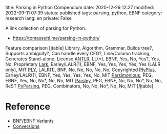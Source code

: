 title: Parsing in Python Compendium
date: 2020-12-29 12:27
modified: 2022-09-11 07:39
status: published
tags: parsing, python, EBNF
category: research
lang: en
private: False

A link collection of parsing for Python.

* https://tomassetti.me/parsing-in-python/

Feature comparison
[jtable]
Library, Algorithm, Grammar, Builds tree?, Supports ambiguity?, Can handle every CFG?, Line/Column tracking, Generates Stand-alone, License
[ANTLR](https://www.antlr.org/), LL(\*), EBNF, Yes, No, Yes?, Yes, No, Proprietary
[Lark](https://github.com/lark-parser/lark), Earley/LALR(1), EBNF, Yes, Yes, Yes, Yes, Yes (LALR only), MIT
[PLY](http://www.dabeaz.com/ply/), LALR(1), BNF, No, No, No, No, No, Copyrighted
[PlyPlus](https://github.com/erezsh/plyplus), Earley/LALR(1), EBNF, Yes, Yes, Yes, Yes, No, MIT
[Parsimonious](https://github.com/erikrose/parsimonious), PEG, EBNF, Yes, No, No\*, No, No, MIT
[Parsley](https://github.com/pyga/parsley), PEG, EBNF, No, No, No\*, No, No, ReST
[PyParsing](https://github.com/pyparsing/pyparsing/), PEG, Combinators, No, No, No\*, No, No, MIT
[/jtable]

# Reference

* [BNF/EBNF Variants](http://www.cs.man.ac.uk/~pjj/bnf/ebnf.html)
* [Conversions](https://github.com/dundalek/GrammKit?tab=readme-ov-file)
